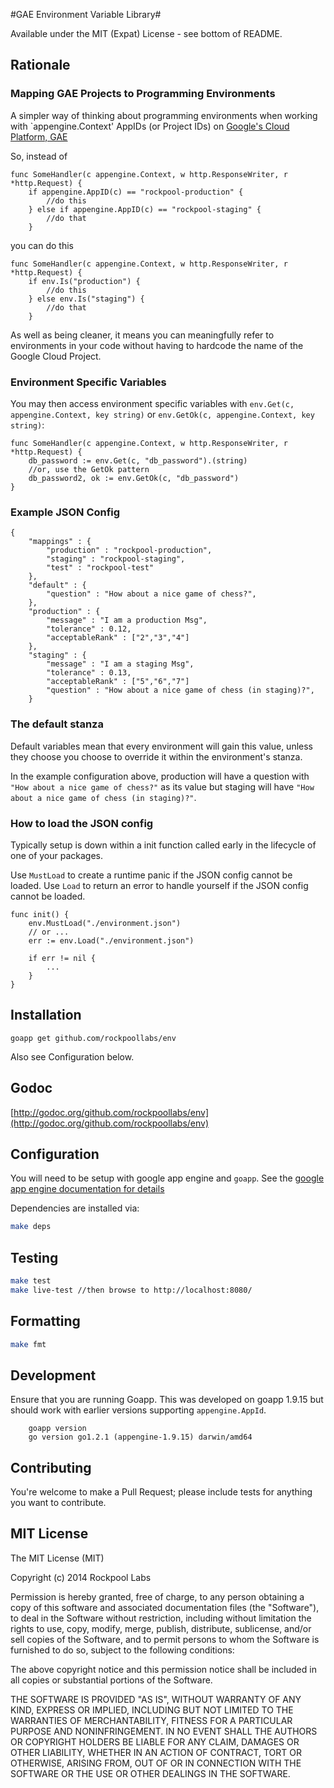 #GAE Environment Variable Library#

Available under the MIT (Expat) License - see bottom of README.

## Rationale

### Mapping GAE Projects to Programming Environments

A simpler way of thinking about programming environments when working with `appengine.Context' AppIDs (or Project IDs) on [Google's Cloud Platform, GAE](https://cloud.google.com/appengine/docs)

So, instead of

```
func SomeHandler(c appengine.Context, w http.ResponseWriter, r *http.Request) {
	if appengine.AppID(c) == "rockpool-production" {
		//do this
	} else if appengine.AppID(c) == "rockpool-staging" {
		//do that
	}
```
you can do this

```
func SomeHandler(c appengine.Context, w http.ResponseWriter, r *http.Request) {
	if env.Is("production") {
		//do this
	} else env.Is("staging") {
		//do that
	}

```
As well as being cleaner, it means you can meaningfully refer to environments in your code without having to hardcode the name of the Google Cloud Project.

### Environment Specific Variables

You may then access environment specific variables with `env.Get(c, appengine.Context, key string)` or `env.GetOk(c, appengine.Context, key string)`:

```
func SomeHandler(c appengine.Context, w http.ResponseWriter, r *http.Request) {
	db_password := env.Get(c, "db_password").(string)
	//or, use the GetOk pattern
	db_password2, ok := env.GetOk(c, "db_password")
}
```

### Example JSON Config

```
{
    "mappings" : {
        "production" : "rockpool-production",
        "staging" : "rockpool-staging",
        "test" : "rockpool-test"
    },
	"default" : {
		"question" : "How about a nice game of chess?",
	},
	"production" : {
		"message" : "I am a production Msg",
		"tolerance" : 0.12,
		"acceptableRank" : ["2","3","4"]
	},
	"staging" : {
		"message" : "I am a staging Msg",
		"tolerance" : 0.13,
		"acceptableRank" : ["5","6","7"]
		"question" : "How about a nice game of chess (in staging)?",
	}
```


### The default stanza

Default variables mean that every environment will gain this value, unless they choose you choose to override it within the environment's stanza.

In the example configuration above, production will have a question with `"How about a nice game of chess?"` as its value but staging will have `"How about a nice game of chess (in staging)?"`.

### How to load the JSON config

Typically setup is down within a init function called early in the lifecycle of one of your packages.

Use `MustLoad` to create a runtime panic if the JSON config cannot be loaded.
Use `Load` to return an error to handle yourself if the JSON config cannot be loaded.

```
func init() {
	env.MustLoad("./environment.json")
	// or ...
	err := env.Load("./environment.json")

	if err != nil {
		...
	}
}
```

## Installation

`goapp get github.com/rockpoollabs/env`

Also see Configuration below.

## Godoc
[http://godoc.org/github.com/rockpoollabs/env](http://godoc.org/github.com/rockpoollabs/env)

## Configuration

You will need to be setup with google app engine and `goapp`. See the [google app engine documentation for details](https://cloud.google.com/appengine/docs/go/gettingstarted/introduction)

Dependencies are installed via:
```bash
make deps
```

## Testing

```bash
make test
make live-test //then browse to http://localhost:8080/
```

## Formatting

```bash
make fmt
```

## Development

Ensure that you are running Goapp. This was developed on goapp 1.9.15 but should work with earlier versions supporting `appengine.AppId`.

```
	goapp version
	go version go1.2.1 (appengine-1.9.15) darwin/amd64
```

## Contributing

You're welcome to make a Pull Request; please include tests for anything you want to contribute.

## MIT License

The MIT License (MIT)

Copyright (c) 2014 Rockpool Labs

Permission is hereby granted, free of charge, to any person obtaining a copy
of this software and associated documentation files (the "Software"), to deal
in the Software without restriction, including without limitation the rights
to use, copy, modify, merge, publish, distribute, sublicense, and/or sell
copies of the Software, and to permit persons to whom the Software is
furnished to do so, subject to the following conditions:

The above copyright notice and this permission notice shall be included in
all copies or substantial portions of the Software.

THE SOFTWARE IS PROVIDED "AS IS", WITHOUT WARRANTY OF ANY KIND, EXPRESS OR
IMPLIED, INCLUDING BUT NOT LIMITED TO THE WARRANTIES OF MERCHANTABILITY,
FITNESS FOR A PARTICULAR PURPOSE AND NONINFRINGEMENT. IN NO EVENT SHALL THE
AUTHORS OR COPYRIGHT HOLDERS BE LIABLE FOR ANY CLAIM, DAMAGES OR OTHER
LIABILITY, WHETHER IN AN ACTION OF CONTRACT, TORT OR OTHERWISE, ARISING FROM,
OUT OF OR IN CONNECTION WITH THE SOFTWARE OR THE USE OR OTHER DEALINGS IN
THE SOFTWARE.
